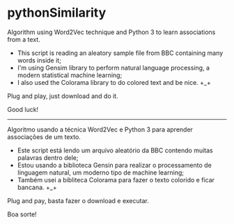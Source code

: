 # pythonSimilarity

Algorithm using Word2Vec technique and Python 3 to learn associations from a text. 

- This script is reading an aleatory sample file from BBC containing many words inside it;
- I'm using Gensim library to perform natural language processing, a modern statistical machine learning;
- I also used the Colorama library to do colored text and be nice. +_+

Plug and play, just download and do it.

Good luck!



-----

Algoritmo usando a técnica Word2Vec e Python 3 para aprender associações de um texto.

- Este script está lendo um arquivo aleatório da BBC contendo muitas palavras dentro dele;
- Estou usando a biblioteca Gensin para realizar o processamento de linguagem natural, um moderno tipo de machine learning;
- Também usei a bibliteca Colorama para fazer o texto colorido e ficar bancana. +_+

Plug and pay, basta fazer o download e executar.

Boa sorte!
